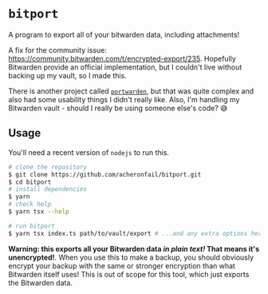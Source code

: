 # `bitport`

A program to export all of your bitwarden data, including attachments!

A fix for the community issue: https://community.bitwarden.com/t/encrypted-export/235. Hopefully Bitwarden provide an official implementation, but I couldn't live without backing up my vault, so I made this.

There is another project called [`portwarden`](https://github.com/vwxyzjn/portwarden), but that was quite complex and also had some usability things I didn't really like. Also, I'm handling my Bitwarden vault - should I really be using someone else's code? :sweat_smile:

## Usage

You'll need a recent version of `nodejs` to run this.

```bash
# clone the repository
$ git clone https://github.com/acheronfail/bitport.git
$ cd bitport
# install dependencies
$ yarn
# check help
$ yarn tsx --help

# run bitport
$ yarn tsx index.ts path/to/vault/export # ...and any extra options here (see help output)
```

**Warning: this exports all your Bitwarden data _in plain text!_ That means it's unencrypted!**.
When you use this to make a backup, you should obviously encrypt your backup with the same or stronger encryption than what Bitwarden itself uses! This is out of scope for this tool, which just exports the Bitwarden data.

